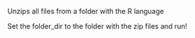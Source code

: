 Unzips all files from a folder with the R language


Set the folder_dir to the folder with the zip files and run!
